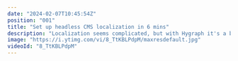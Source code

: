 ```yaml
---
date: "2024-02-07T10:45:54Z"
position: "001"
title: "Set up headless CMS localization in 6 mins"
description: "Localization seems complicated, but with Hygraph it's a breeze to set up. In this video of the CMS Feature Ninja, Tim Benniks shows off how to set up multiple languages for assets and regular models in 6 minutes!\n\n\n#i18n #headlesscms #localization"
image: "https://i.ytimg.com/vi/8_TtKBLPdpM/maxresdefault.jpg"
videoId: "8_TtKBLPdpM"
---
```


